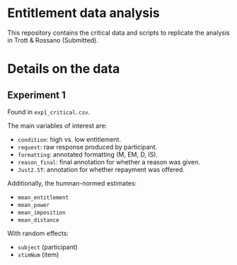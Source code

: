 # Entitlement data analysis

This repository contains the critical data and scripts to replicate the analysis in Trott & Rossano (Submitted).

# Details on the data

## Experiment 1

Found in `exp1_critical.csv`.

The main variables of interest are:  
* `condition`: high vs. low entitlement.  
* `request`: raw response produced by participant.  
* `formatting`: annotated formatting (M, EM, D, IS).  
* `reason_final`: final annotation for whether a reason was given.  
* `Just2.ST`: annotation for whether repayment was offered.  

Additionally, the humnan-normed estimates:  
* `mean_entitlement`  
* `mean_power`  
* `mean_imposition`  
* `mean_distance`  

With random effects:  
* `subject` (participant)  
* `stimNum` (item)  